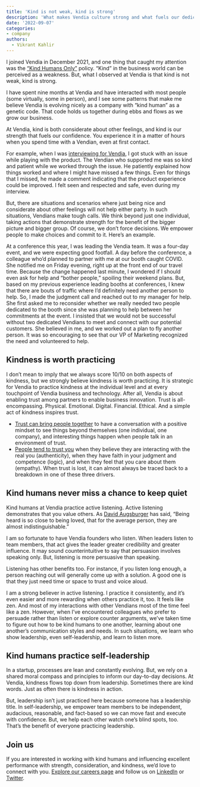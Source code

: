 ```yaml
---
title: 'Kind is not weak, kind is strong'
description: 'What makes Vendia culture strong and what fuels our dedication to excellence? Hear from Vikrant Kahlir, Principal Tech Lead for Industry Solutions on the power and practice of kindness.'
date: '2022-09-07'
categories:
- company
authors:
  - Vikrant Kahlir
---
```


I joined Vendia in December 2021, and one thing that caught my attention was the [“Kind Humans Only”](https://www.vendia.com/kind-humans) policy. “Kind” in the business world can be perceived as a weakness. But, what I observed at Vendia is that kind is not weak, kind is strong. 

I have spent nine months at Vendia and have interacted with most people (some virtually, some in person), and I see some patterns that make me believe Vendia is evolving nicely as a company with “kind human” as a genetic code. That code holds us together during ebbs and flows as we grow our business. 

At Vendia, kind is both considerate about other feelings, and kind is our strength that fuels our confidence. You experience it in a matter of hours when you spend time with a Vendian, even at first contact. 

For example, when I was [interviewing for Vendia](https://www.vendia.com/blog/how-to-recruit-kind-humans), I got stuck with an issue while playing with the product. The Vendian who supported me was so kind and patient while we worked through the issue. He patiently explained how things worked and where I might have missed a few things. Even for things that I missed, he made a comment indicating that the product experience could be improved. I felt seen and respected and safe, even during my interview.

But, there are situations and scenarios where just being nice and considerate about other feelings will not help either party. In such situations, Vendians make tough calls. We think beyond just one individual, taking actions that demonstrate strength for the benefit of the bigger picture and bigger group. Of course, we don’t force decisions. We empower people to make choices and commit to it. Here’s an example.

At a conference this year, I was leading the Vendia team. It was a four-day event, and we were expecting good footfall. A day before the conference, a colleague who’d planned to partner with me at our booth caught COVID. She notified me on Friday evening, right up at the front end of our travel time. Because the change happened last minute, I wondered if I should even ask for help and “bother people,” spoiling their weekend plans. But, based on my previous experience leading booths at conferences, I knew that there are bouts of traffic where I’d definitely need another person to help. So, I made the judgment call and reached out to my manager for help. She first asked me to reconsider whether we really needed two people dedicated to the booth since she was planning to help between her commitments at the event. I insisted that we would not be successful without two dedicated Vendians to meet and connect with our potential customers. She believed in me, and we worked out a plan to fly another person. It was so encouraging to see that our VP of Marketing recognized the need and volunteered to help.


## Kindness is worth practicing

I don’t mean to imply that we always score 10/10 on both aspects of kindness, but we strongly believe kindness is worth practicing. It is strategic for Vendia to practice kindness at the individual level and at every touchpoint of Vendia business and technology. After all, Vendia is about enabling trust among partners to enable business innovation. Trust is all-encompassing. Physical. Emotional. Digital. Financial. Ethical. And a simple act of kindness inspires trust.



* [Trust can bring people together](https://blog.jostle.me/blog/how-to-build-trust-in-the-workplace) to have a conversation with a positive mindset to see things beyond themselves (one individual, one company), and interesting things happen when people talk in an environment of trust. 
* [People tend to trust you](https://hbr.org/2020/05/begin-with-trust) when they believe they are interacting with the real you (authenticity), when they have faith in your judgment and competence (logic), and when they feel that you care about them (empathy). When trust is lost, it can almost always be traced back to a breakdown in one of these three drivers.


## Kind humans never miss a chance to keep quiet

Kind humans at Vendia practice active listening. Active listening demonstrates that you value others. As [David Augsburger](https://www.amazon.com/David-W.-Augsburger/e/B001IXRWYK%3Fref=dbs_a_mng_rwt_scns_share) has said, “Being heard is so close to being loved, that for the average person, they are almost indistinguishable.”

I am so fortunate to have Vendia founders who listen. When leaders listen to team members, that act gives the leader greater credibility and greater influence. It may sound counterintuitive to say that persuasion involves speaking only. But, listening is more persuasive than speaking. 

Listening has other benefits too. For instance, if you listen long enough, a person reaching out will generally come up with a solution. A good one is that they just need time or space to trust and voice aloud.

I am a strong believer in active listening. I practice it consistently, and it’s even easier and more rewarding when others practice it, too. It feels like zen. And most of my interactions with other Vendians most of the time feel like a zen. However, when I’ve encountered colleagues who prefer to persuade rather than listen or explore counter arguments, we’ve taken time to figure out how to be kind humans to one another, learning about one another’s communication styles and needs. In such situations, we learn who show leadership, even self-leadership, and learn to listen more.


## Kind humans practice self-leadership 

In a startup, processes are lean and constantly evolving. But, we rely on a shared moral compass and principles to inform our day-to-day decisions. At Vendia, kindness flows top down from leadership. Sometimes there are kind words. Just as often there is kindness in action. 

But, leadership isn’t just practiced here because someone has a leadership title. In self-leadership, we empower team members to be independent, audacious, reasonable, and fact-based so we can move fast and execute with confidence. But, we help each other watch one’s blind spots, too. That’s the benefit of everyone practicing leadership.


## Join us

If you are interested in working with kind humans and influencing excellent performance with strength, consideration, and kindness, we’d love to connect with you. [Explore our careers page](https://www.vendia.com/careers) and follow us on [LinkedIn](https://www.linkedin.com/company/vendiahq) or [Twitter](https://twitter.com/VendiaHQ).
